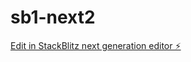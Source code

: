 # sb1-next2

[Edit in StackBlitz next generation editor ⚡️](https://stackblitz.com/~/github.com/drmas001/sb1-next2)